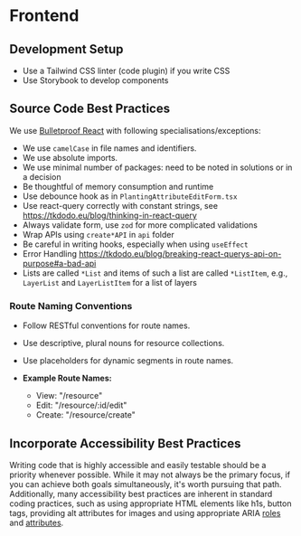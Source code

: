 # Frontend

## Development Setup

- Use a Tailwind CSS linter (code plugin) if you write CSS
- Use Storybook to develop components

## Source Code Best Practices

We use [Bulletproof React](https://github.com/alan2207/bulletproof-react) with following specialisations/exceptions:

- We use `camelCase` in file names and identifiers.
- We use absolute imports.
- We use minimal number of packages: need to be noted in solutions or in a decision
- Be thoughtful of memory consumption and runtime
- Use debounce hook as in `PlantingAttributeEditForm.tsx`
- Use react-query correctly with constant strings, see <https://tkdodo.eu/blog/thinking-in-react-query>
- Always validate form, use `zod` for more complicated validations
- Wrap APIs using `create*API` in `api` folder
- Be careful in writing hooks, especially when using `useEffect`
- Error Handling <https://tkdodo.eu/blog/breaking-react-querys-api-on-purpose#a-bad-api>
- Lists are called `*List` and items of such a list are called `*ListItem`, e.g., `LayerList` and `LayerListItem` for a list of layers

### Route Naming Conventions

- Follow RESTful conventions for route names.
- Use descriptive, plural nouns for resource collections.
- Use placeholders for dynamic segments in route names.

- **Example Route Names:**
  - View: "/resource"
  - Edit: "/resource/:id/edit"
  - Create: "/resource/create"

## Incorporate Accessibility Best Practices

Writing code that is highly accessible and easily testable should be a priority whenever possible.
While it may not always be the primary focus, if you can achieve both goals simultaneously, it's worth pursuing that path.
Additionally, many accessibility best practices are inherent in standard coding practices, such as using appropriate HTML elements like h1s, button tags, providing alt attributes for images and using appropriate ARIA [roles](https://www.w3.org/TR/wai-aria-1.2/#roles) and [attributes](https://www.w3.org/TR/wai-aria-1.2/#aria-attributes).
